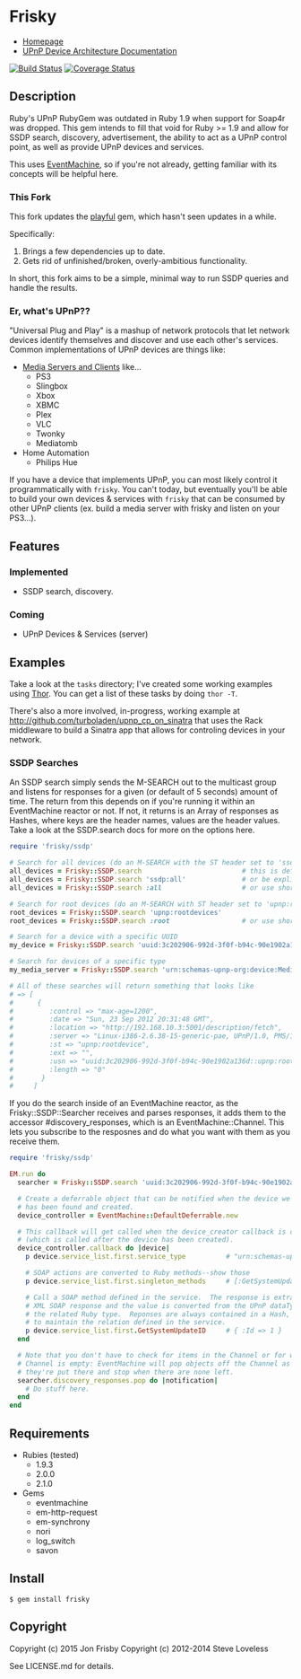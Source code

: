 # Frisky

* [Homepage](http://github.com/MrJoy/frisky)
* [UPnP Device Architecture Documentation](http://upnp.org/specs/arch/UPnP-arch-DeviceArchitecture-v1.0.pdf)


[<img src="https://travis-ci.org/MrJoy/frisky.png?branch=master" alt="Build Status" />](https://travis-ci.org/MrJoy/frisky) [<img src="https://coveralls.io/repos/MrJoy/frisky/badge.png" alt="Coverage Status" />](https://coveralls.io/r/MrJoy/frisky)

## Description

Ruby's UPnP RubyGem was outdated in Ruby 1.9 when support for Soap4r was
dropped.  This gem intends to fill that void for Ruby >= 1.9 and allow for
SSDP search, discovery, advertisement, the ability to act as a UPnP control
point, as well as provide UPnP devices and services.

This uses [EventMachine](http://github.com/eventmachine/eventmachine), so if
you're not already, getting familiar with its concepts will be helpful here.

### This Fork

This fork updates the [playful](http://github.com/turboladen/playful) gem,
which hasn't seen updates in a while.

Specifically:

1. Brings a few dependencies up to date.
2. Gets rid of unfinished/broken, overly-ambitious functionality.

In short, this fork aims to be a simple, minimal way to run SSDP queries and handle the
results.

### Er, what's UPnP??

"Universal Plug and Play" is a mashup of network protocols that let network
devices identify themselves and discover and use each other's services.
Common implementations of UPnP devices are things like:

* [Media Servers and Clients](http://en.wikipedia.org/wiki/List_of_UPnP_AV_media_servers_and_clients) like...
    * PS3
    * Slingbox
    * Xbox
    * XBMC
    * Plex
    * VLC
    * Twonky
    * Mediatomb
* Home Automation
    * Philips Hue


If you have a device that implements UPnP, you can most likely control it
programmatically with `frisky`.  You can't today, but eventually you'll be
able to build your own devices & services with `frisky` that can be consumed
by other UPnP clients (ex. build a media server with frisky and listen on
your PS3...).

## Features

### Implemented

* SSDP search, discovery.


### Coming

* UPnP Devices & Services (server)


## Examples

Take a look at the `tasks` directory; I've created some working examples using
[Thor](https://github.com/wycats/thor).  You can get a list of these tasks by
doing `thor -T`.

There's also a more involved, in-progress, working example at
http://github.com/turboladen/upnp_cp_on_sinatra that uses the Rack middleware
to build a Sinatra app that allows for controling devices in your network.

### SSDP Searches

An SSDP search simply sends the M-SEARCH out to the multicast group and
listens for responses for a given (or default of 5 seconds) amount of time.
The return from this depends on if you're running it within an EventMachine
reactor or not. If not, it returns is an Array of responses as Hashes, where
keys are the header names, values are the header values.  Take a look at the
SSDP.search docs for more on the options here.

```ruby
require 'frisky/ssdp'

# Search for all devices (do an M-SEARCH with the ST header set to 'ssdp:all')
all_devices = Frisky::SSDP.search                         # this is default
all_devices = Frisky::SSDP.search 'ssdp:all'              # or be explicit
all_devices = Frisky::SSDP.search :all                    # or use short-hand

# Search for root devices (do an M-SEARCH with ST header set to 'upnp:rootdevices')
root_devices = Frisky::SSDP.search 'upnp:rootdevices'
root_devices = Frisky::SSDP.search :root                  # or use short-hand

# Search for a device with a specific UUID
my_device = Frisky::SSDP.search 'uuid:3c202906-992d-3f0f-b94c-90e1902a136d'

# Search for devices of a specific type
my_media_server = Frisky::SSDP.search 'urn:schemas-upnp-org:device:MediaServer:1'

# All of these searches will return something that looks like
# => [
#      {
#         :control => "max-age=1200",
#         :date => "Sun, 23 Sep 2012 20:31:48 GMT",
#         :location => "http://192.168.10.3:5001/description/fetch",
#         :server => "Linux-i386-2.6.38-15-generic-pae, UPnP/1.0, PMS/1.50.0",
#         :st => "upnp:rootdevice",
#         :ext => "",
#         :usn => "uuid:3c202906-992d-3f0f-b94c-90e1902a136d::upnp:rootdevice",
#         :length => "0"
#       }
#     ]
```

If you do the search inside of an EventMachine reactor, as the
Frisky::SSDP::Searcher receives and parses responses, it adds them to the
accessor #discovery_responses, which is an EventMachine::Channel.  This lets
you subscribe to the resposnes and do what you want with them as you receive them.

```ruby
require 'frisky/ssdp'

EM.run do
  searcher = Frisky::SSDP.search 'uuid:3c202906-992d-3f0f-b94c-90e1902a136d'

  # Create a deferrable object that can be notified when the device we want
  # has been found and created.
  device_controller = EventMachine::DefaultDeferrable.new

  # This callback will get called when the device_creator callback is called
  # (which is called after the device has been created).
  device_controller.callback do |device|
    p device.service_list.first.service_type          # "urn:schemas-upnp-org:service:ContentDirectory:1"

    # SOAP actions are converted to Ruby methods--show those
    p device.service_list.first.singleton_methods     # [:GetSystemUpdateID, :Search, :GetSearchCapabilities, :GetSortCapabilities, :Browse]

    # Call a SOAP method defined in the service.  The response is extracted from the
    # XML SOAP response and the value is converted from the UPnP dataType to
    # the related Ruby type.  Reponses are always contained in a Hash, so as
    # to maintain the relation defined in the service.
    p device.service_list.first.GetSystemUpdateID     # { :Id => 1 }
  end

  # Note that you don't have to check for items in the Channel or for when the
  # Channel is empty: EventMachine will pop objects off the Channel as soon as
  # they're put there and stop when there are none left.
  searcher.discovery_responses.pop do |notification|
    # Do stuff here.
  end
end
```

## Requirements

* Rubies (tested)
    * 1.9.3
    * 2.0.0
    * 2.1.0
* Gems
    * eventmachine
    * em-http-request
    * em-synchrony
    * nori
    * log_switch
    * savon



## Install

    $ gem install frisky

## Copyright

Copyright (c) 2015 Jon Frisby
Copyright (c) 2012-2014 Steve Loveless

See LICENSE.md for details.
